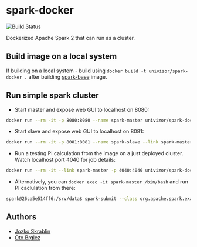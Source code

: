 # spark-docker

[![Build Status](https://travis-ci.org/univizor/spark-docker.svg?branch=master)](https://travis-ci.org/univizor/spark-docker)

Dockerized Apache Spark 2 that can run as a cluster.

## Build image on a local system

If building on a local system - build using ```docker build -t univizor/spark-docker .``` after building [spark-base](https://github.com/univizor/spark-base) image.

## Run simple spark cluster

* Start master and expose web GUI to localhost on 8080:

```bash
docker run --rm -it -p 8080:8080 --name spark-master univizor/spark-docker start-master.sh
```

* Start slave and expose web GUI to localhost on 8081:

```bash
docker run --rm -it -p 8081:8081 --name spark-slave --link spark-master univizor/spark-docker start-slave.sh spark://spark-master:7077 -c 4 -m 4G
```

* Run a testing PI calculation from the image on a just deployed cluster. Watch localhost port 4040 for job details:

```bash
docker run --rm -it --link spark-master -p 4040:4040 univizor/spark-docker 'spark-submit --class org.apache.spark.examples.SparkPi --master spark://spark-master:7077 --executor-memory 1024MB --total-executor-cores 2 /home/spark/spark/examples/jars/spark-examples_2.11-2.1.0.jar 1000'
```

* Alternatively, you can ```docker exec -it spark-master /bin/bash``` and run PI caclulation from there:

```bash
spark@26ca5e514ff6:/srv/data$ spark-submit --class org.apache.spark.examples.SparkPi --master spark://$HOSTNAME:7077 --executor-memory 512MB --total-executor-cores 1 $SPARK_HOME/examples/jars/ 10
```

## Authors

- [Jozko Skrablin](https://github.com/jozko)
- [Oto Brglez](https://github.com/otobrglez)
